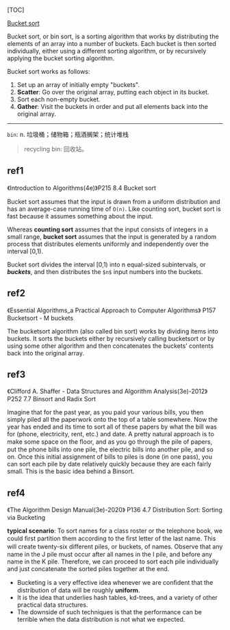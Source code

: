 
[TOC]

[Bucket sort](https://en.wikipedia.org/wiki/Bucket_sort)

Bucket sort, or bin sort, is a sorting algorithm that works by distributing the elements of an array into a number of buckets. Each bucket is then sorted individually, either using a different sorting algorithm, or by recursively applying the bucket sorting algorithm.

Bucket sort works as follows:

1. Set up an array of initially empty "buckets".
2. **Scatter**: Go over the original array, putting each object in its bucket.
3. Sort each non-empty bucket.
4. **Gather**: Visit the buckets in order and put all elements back into the original array.

---

`bin`: n. 垃圾桶；储物箱；瓶酒搁架；统计堆栈

> recycling bin: 回收站。

## ref1

《Introduction to Algorithms(4e)》P215 8.4 Bucket sort

Bucket sort assumes that the input is drawn from a uniform distribution and has an average-case running time of `O(n)`. Like counting sort, bucket sort is fast because it assumes something about the input.

Whereas **counting sort** assumes that the input consists of integers in a small range, **bucket sort** assumes that the input is generated by a random process that distributes elements uniformly and independently over the interval [0,1).

Bucket sort divides the interval [0,1) into n equal-sized subintervals, or ***buckets***, and then distributes the `$n$` input numbers into the buckets.

## ref2

《Essential Algorithms_a Practical Approach to Computer Algorithms》 P157 Bucketsort - M buckets

The bucketsort algorithm (also called bin sort) works by dividing items into buckets. It sorts the buckets either by recursively calling bucketsort or by using some other algorithm and then concatenates the buckets’ contents back into the original array.

## ref3

《Clifford A. Shaffer - Data Structures and Algorithm Analysis(3e)-2012》 P252 7.7 Binsort and Radix Sort

Imagine that for the past year, as you paid your various bills, you then simply piled all the paperwork onto the top of a table somewhere. Now the year has ended and its time to sort all of these papers by what the bill was for (phone, electricity, rent, etc.) and date. A pretty natural approach is to make some space on the ﬂoor, and as you go through the pile of papers, put the phone bills into one pile, the electric bills into another pile, and so on. Once this initial assignment of bills to piles is done (in one pass), you can sort each pile by date relatively quickly because they are each fairly small. This is the basic idea behind a Binsort.

## ref4

《The Algorithm Design Manual(3e)-2020》 P136 4.7 Distribution Sort: Sorting via Bucketing

**typical scenario**: To sort names for a class roster or the telephone book, we could ﬁrst partition them according to the ﬁrst letter of the last name. This will create twenty-six diﬀerent piles, or buckets, of names. Observe that any name in the J pile must occur after all names in the I pile, and before any name in the K pile. Therefore, we can proceed to sort each pile individually and just concatenate the sorted piles together at the end.

- Bucketing is a very eﬀective idea whenever we are conﬁdent that the distribution of data will be roughly **uniform**.
- It is the idea that underlies hash tables, kd-trees, and a variety of other practical data structures.
- The downside of such techniques is that the performance can be terrible when the data distribution is not what we expected.
